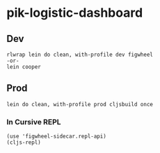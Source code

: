 # pik-logistic-dashboard

## Dev

```
rlwrap lein do clean, with-profile dev figwheel
-or-
lein cooper
```

## Prod

```
lein do clean, with-profile prod cljsbuild once
```


### In Cursive REPL
```
(use 'figwheel-sidecar.repl-api)
(cljs-repl)
```

